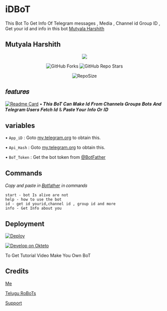 # iDBoT
This Bot To Get Info Of Telegram messages , Media , Channel id Group ID , Get your id and info in this bot [Mutyala Harshith](https://t.me/MutyalaHarshith)
## Mutyala Harshith
<p align="center"><a href="https://github.com/TeleGraMaN/iDBoT"><img src="https://telegra.ph/file/236794ce4bb2213eaae1e.jpg"></a></p>
<p align="center" > <img alt="GitHub Forks" src="https://img.shields.io/github/forks/TeleGraMaN/iDBoT?label=%F0%9F%8D%B4Forks&logoColor=blue&style=circle"> <img alt="GitHub Repo Stars" src="https://img.shields.io/github/stars/TeleGraMaN/iDBoT?label=%E2%AD%90%EF%B8%8FStars&logoColor=blue&style=circle"> </p>
<p align="center" > <img alt="RepoSize" src="https://img.shields.io/github/repo-size/TeleGraMaN/iDBoT?label=🗃️ Repo Size&logoColor=blue&style=circle"></p>

 ## 𝑓𝑒𝑎𝑡𝑢𝑟𝑒𝑠

[![Readme Card](https://github-readme-stats.vercel.app/api/pin/?username=TeleGraMaN&repo=iDBoT&theme=social)](https://github.com/TeleGraMaN/iDBoT&bg_color=grey)
•  𝑻𝒉𝒊𝒔 𝑩𝒐𝑻 𝑪𝒂𝒏 𝑴𝒂𝒌𝒆 𝑰𝒅 𝑭𝒓𝒐𝒎 𝑪𝒉𝒂𝒏𝒏𝒆𝒍𝒔 𝑮𝒓𝒐𝒖𝒑𝒔 𝑩𝒐𝒕𝒔 𝑨𝒏𝒅 𝑻𝒆𝒍𝒆𝒈𝒓𝒂𝒎 𝑼𝒔𝒆𝒓𝒔
𝑭𝒆𝒕𝒄𝒉 𝑰𝒅 & 𝑷𝒂𝒔𝒕𝒆 𝒀𝒐𝒖𝒓 𝑰𝒏𝒇𝒐 𝑶𝒓 𝑰𝑫

## variables
• `App_iD` : Goto [my.telegram.org](my.telegram.org) to obtain this.

• `Api_Hash` : Goto [my.telegram.org](my.telegram.org) to obtain this.

• `BoT_Token` : Get the bot token from [@BotFather](https://t.me/botfather)

## Commands
 𝐶𝑜𝑝𝑦 𝑎𝑛𝑑 𝑝𝑎𝑠𝑡𝑒 𝑖𝑛 [𝐵𝑜𝑡𝑓𝑎𝑡ℎ𝑒𝑟](https://t.me/Botfather) 𝑖𝑛 𝑐𝑜𝑚𝑚𝑎𝑛𝑑𝑠
```MH
start - bot Is alive are not
help - how to use the bot
id - get id yourid,channel id , group id and more 
info - Get Info about you
```
## Deployment

[![Deploy](https://www.herokucdn.com/deploy/button.svg)](https://heroku.com/deploy)


[![Develop on Okteto](https://okteto.com/develop-okteto.svg)](https://cloud.okteto.com)


To Get Tutorial Video Make You Own BoT

## Credits 
[Me](https://t.me/MutyalaHarshith)

[Telugu RoBoTs](https://t.me/Telugu_Robots)

[Support](https://t.me/MHGcHaT)
